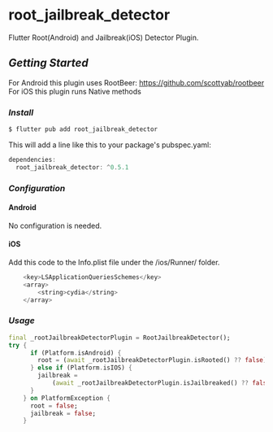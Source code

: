 # root_jailbreak_detector

Flutter Root(Android) and Jailbreak(iOS) Detector Plugin.

## *Getting Started*

For Android this plugin uses RootBeer: https://github.com/scottyab/rootbeer <br />
For iOS this plugin runs Native methods

### *Install*
```dart
$ flutter pub add root_jailbreak_detector
```
This will add a line like this to your package's pubspec.yaml:
```dart
dependencies:
  root_jailbreak_detector: ^0.5.1
  ```
  
### *Configuration*
#### Android
No configuration is needed.
#### iOS
Add this code to the Info.plist file under the /ios/Runner/ folder.
```swift
	<key>LSApplicationQueriesSchemes</key>
	<array>
		<string>cydia</string>
	</array>

```

### *Usage*
```dart
final _rootJailbreakDetectorPlugin = RootJailbreakDetector();
try {
      if (Platform.isAndroid) {
        root = (await _rootJailbreakDetectorPlugin.isRooted() ?? false);
      } else if (Platform.isIOS) {
        jailbreak =
            (await _rootJailbreakDetectorPlugin.isJailbreaked() ?? false);
      }
    } on PlatformException {
      root = false;
      jailbreak = false;
    }
```


